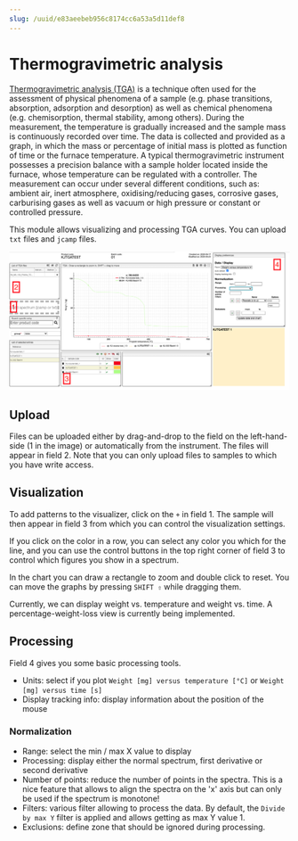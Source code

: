 ```yaml
---
slug: /uuid/e83aeebeb956c8174cc6a53a5d11def8
---
```


# Thermogravimetric analysis

[Thermogravimetric analysis (TGA)](ttps://en.wikipedia.org/wiki/Thermogravimetric_analysis) is a technique often used for the assessment of physical phenomena of a sample (e.g. phase transitions, absorption, adsorption and desorption) as well as chemical phenomena (e.g. chemisorption, thermal stability, among others). During the measurement, the temperature is gradually increased and the sample mass is continuously recorded over time. The data is collected and provided as a graph, in which the mass or percentage of initial mass is plotted as function of time or the furnace temperature. 
A typical thermogravimetric instrument possesses a precision balance with a sample holder located inside the furnace, whose temperature can be regulated with a controller. The measurement can occur under several different conditions, such as: ambient air, inert atmosphere, oxidising/reducing gases, corrosive gases, carburising gases as well as vacuum or high pressure or constant or controlled pressure.

This module allows visualizing and processing TGA curves. You can upload `txt` files and `jcamp` files.

![Screenshot of the TGA analysis module](images/analysis.png)

## Upload

Files can be uploaded either by drag-and-drop to the field on the left-hand-side (1 in the image) or automatically from the instrument. The files will appear in field 2. Note that you can only upload files to samples to which you have write access.

## Visualization

To add patterns to the visualizer, click on the `+` in field 1. The sample will then appear in field 3 from which you can control the visualization settings.

If you click on the color in a row, you can select any color you which for the line, and you can use the control buttons in the top right corner of field 3 to control which figures you show in a spectrum.

In the chart you can draw a rectangle to zoom and double click to reset. You can move the graphs by pressing `SHIFT ⇧` while dragging them.

Currently, we can display weight vs. temperature and weight vs. time. A percentage-weight-loss view is currently being implemented.

## Processing

Field 4 gives you some basic processing tools.

- Units: select if you plot `Weight [mg] versus temperature [°C]` or `Weight [mg] versus time [s]`
- Display tracking info: display information about the position of the mouse

### Normalization

- Range: select the min / max X value to display
- Processing: display either the normal spectrum, first derivative or second derivative
- Number of points: reduce the number of points in the spectra. This is a nice feature
  that allows to align the spectra on the 'x' axis but can only be used if the spectrum
  is monotone!
- Filters: various filter allowing to process the data. By default, the `Divide by max Y` filter
  is applied and allows getting as max Y value 1.
- Exclusions: define zone that should be ignored during processing.
